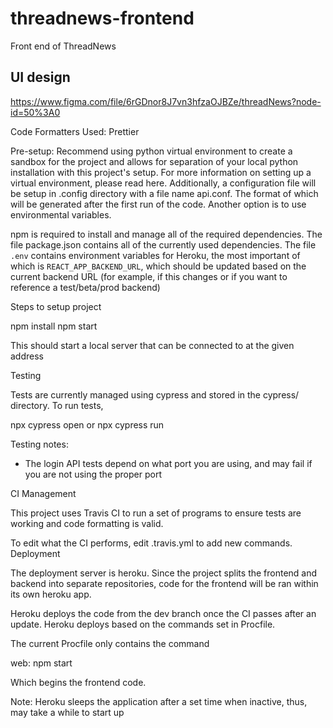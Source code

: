 # threadnews-frontend
Front end of ThreadNews

## UI design
https://www.figma.com/file/6rGDnor8J7vn3hfzaOJBZe/threadNews?node-id=50%3A0

Code Formatters Used: 
Prettier 

Pre-setup: Recommend using python virtual environment to create a sandbox for the project and allows for separation of your local python installation with this project's setup. For more information on setting up a virtual environment, please read here. Additionally, a configuration file will be setup in .config directory with a file name api.conf. The format of which will be generated after the first run of the code. Another option is to use environmental variables.

npm is required to install and manage all of the required dependencies. The
file package.json contains all of the currently used dependencies. The file
`.env` contains environment variables for Heroku, the most important of which is `REACT_APP_BACKEND_URL`, which should be updated based on the current backend URL (for example, if this changes or if you want to reference a test/beta/prod backend)

Steps to setup project

npm install
npm start

This should start a local server that can be connected to at the given address

Testing

Tests are currently managed using cypress and stored in the cypress/ directory.
To run tests, 

npx cypress open or
npx cypress run

Testing notes:
* The login API tests depend on what port you are using, and may fail if you are not using the
proper port

CI Management

This project uses Travis CI to run a set of programs to ensure tests are working and code formatting is valid. 

To edit what the CI performs, edit .travis.yml to add new commands.
Deployment

The deployment server is heroku. Since the project splits the frontend and backend into separate repositories, code for the frontend will be ran within its own heroku app.

Heroku deploys the code from the dev branch once the CI passes after an update. Heroku deploys based on the commands set in Procfile.

The current Procfile only contains the command

web: npm start

Which begins the frontend code.

Note: Heroku sleeps the application after a set time when inactive, thus, may take a while to start up